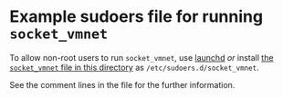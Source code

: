 # Example sudoers file for running `socket_vmnet`

To allow non-root users to run `socket_vmnet`, use [launchd](../launchd) *or*
install [the `socket_vmnet` file in this directory](./socket_vmnet) as `/etc/sudoers.d/socket_vmnet`.

See the comment lines in the file for the further information.
